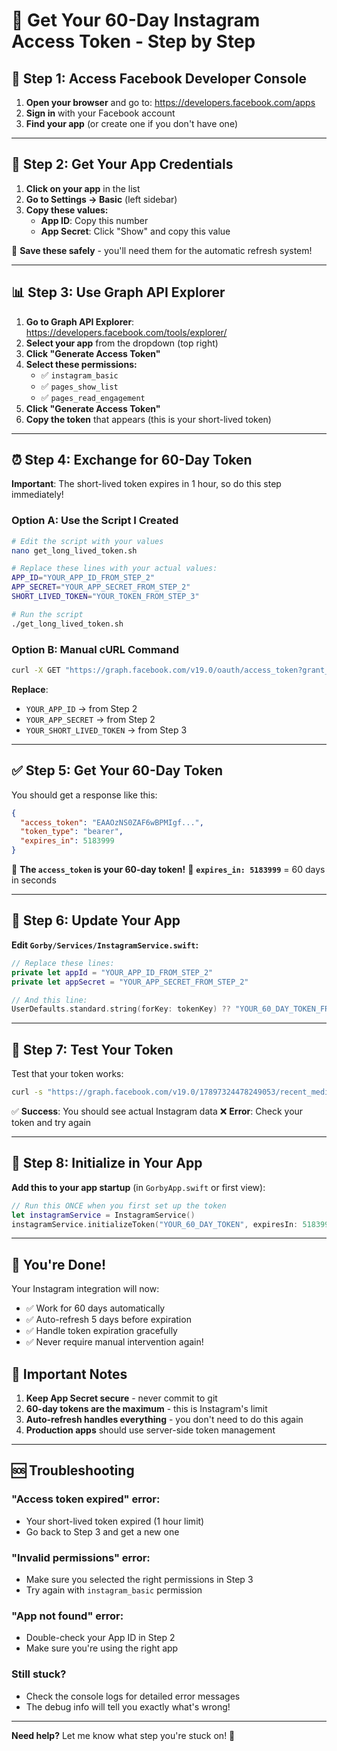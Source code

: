 # 📱 Get Your 60-Day Instagram Access Token - Step by Step

## 🚀 Step 1: Access Facebook Developer Console

1. **Open your browser** and go to: https://developers.facebook.com/apps
2. **Sign in** with your Facebook account
3. **Find your app** (or create one if you don't have one)

---

## 🔧 Step 2: Get Your App Credentials

1. **Click on your app** in the list
2. **Go to Settings → Basic** (left sidebar)
3. **Copy these values:**
   - **App ID**: Copy this number
   - **App Secret**: Click "Show" and copy this value

📝 **Save these safely** - you'll need them for the automatic refresh system!

---

## 📊 Step 3: Use Graph API Explorer

1. **Go to Graph API Explorer**: https://developers.facebook.com/tools/explorer/
2. **Select your app** from the dropdown (top right)
3. **Click "Generate Access Token"**
4. **Select these permissions:**
   - ✅ `instagram_basic`
   - ✅ `pages_show_list`
   - ✅ `pages_read_engagement`
5. **Click "Generate Access Token"**
6. **Copy the token** that appears (this is your short-lived token)

---

## ⏰ Step 4: Exchange for 60-Day Token

**Important**: The short-lived token expires in 1 hour, so do this step immediately!

### Option A: Use the Script I Created

```bash
# Edit the script with your values
nano get_long_lived_token.sh

# Replace these lines with your actual values:
APP_ID="YOUR_APP_ID_FROM_STEP_2"
APP_SECRET="YOUR_APP_SECRET_FROM_STEP_2"
SHORT_LIVED_TOKEN="YOUR_TOKEN_FROM_STEP_3"

# Run the script
./get_long_lived_token.sh
```

### Option B: Manual cURL Command

```bash
curl -X GET "https://graph.facebook.com/v19.0/oauth/access_token?grant_type=fb_exchange_token&client_id=YOUR_APP_ID&client_secret=YOUR_APP_SECRET&fb_exchange_token=YOUR_SHORT_LIVED_TOKEN"
```

**Replace**:
- `YOUR_APP_ID` → from Step 2
- `YOUR_APP_SECRET` → from Step 2  
- `YOUR_SHORT_LIVED_TOKEN` → from Step 3

---

## ✅ Step 5: Get Your 60-Day Token

You should get a response like this:

```json
{
  "access_token": "EAAOzNS0ZAF6wBPMIgf...",
  "token_type": "bearer", 
  "expires_in": 5183999
}
```

🎉 **The `access_token` is your 60-day token!**
📅 **`expires_in: 5183999`** = 60 days in seconds

---

## 🔧 Step 6: Update Your App

**Edit `Gorby/Services/InstagramService.swift`:**

```swift
// Replace these lines:
private let appId = "YOUR_APP_ID_FROM_STEP_2"
private let appSecret = "YOUR_APP_SECRET_FROM_STEP_2"

// And this line:
UserDefaults.standard.string(forKey: tokenKey) ?? "YOUR_60_DAY_TOKEN_FROM_STEP_5"
```

---

## 🧪 Step 7: Test Your Token

Test that your token works:

```bash
curl -s "https://graph.facebook.com/v19.0/17897324478249053/recent_media?user_id=17841400370020314&fields=id,caption,media_type,media_url,permalink&access_token=YOUR_60_DAY_TOKEN"
```

✅ **Success**: You should see actual Instagram data
❌ **Error**: Check your token and try again

---

## 🎯 Step 8: Initialize in Your App

**Add this to your app startup** (in `GorbyApp.swift` or first view):

```swift
// Run this ONCE when you first set up the token
let instagramService = InstagramService()
instagramService.initializeToken("YOUR_60_DAY_TOKEN", expiresIn: 5183999)
```

---

## 🎊 You're Done!

Your Instagram integration will now:
- ✅ Work for 60 days automatically
- ✅ Auto-refresh 5 days before expiration  
- ✅ Handle token expiration gracefully
- ✅ Never require manual intervention again!

## 🚨 Important Notes

1. **Keep App Secret secure** - never commit to git
2. **60-day tokens are the maximum** - this is Instagram's limit
3. **Auto-refresh handles everything** - you don't need to do this again
4. **Production apps** should use server-side token management

---

## 🆘 Troubleshooting

### "Access token expired" error:
- Your short-lived token expired (1 hour limit)
- Go back to Step 3 and get a new one

### "Invalid permissions" error:  
- Make sure you selected the right permissions in Step 3
- Try again with `instagram_basic` permission

### "App not found" error:
- Double-check your App ID in Step 2
- Make sure you're using the right app

### Still stuck?
- Check the console logs for detailed error messages
- The debug info will tell you exactly what's wrong!

---

**Need help?** Let me know what step you're stuck on! 🚀
